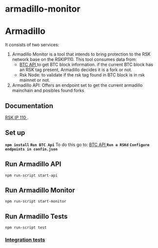 
# armadillo-monitor

# Armadillo
It consists of two services: 
1. Armadillo Monitor is a tool that intends to bring protection to the RSK network base on the RSKIP110. This tool consumes data from:
    - [ BTC API ](https://github.com/rootstock/btc-api) to get BTC block information. if the current BTC block has an RSK tag present,  Armadillo decides it is a fork or not.
    - Rsk Node: to validate if the rsk tag found in BTC block is in rsk mainnet or not.
2. Armadillo API: Offers an endpoint set to get the current armadillo mainchain and posibles found forks

## Documentation
[ RSK IP 110 ](https://creativecommons.org/publicdomain/zero/1.0/).

## Set up
**``npm install``**
**``Run BTC Api``** To do this go to:  [ BTC API ](https://github.com/rootstock/btc-api)
**``Run a RSKd``**
**``Configure endpoints in confin.json``**

## Run Armadillo API
``npm run-script start-api``

## Run Armadillo Monitor
``npm run-script start-monitor``

## Run Armadillo Tests
``npm run-script test``


### [Integration tests](/test/integration-tests/integration-tests.md)
